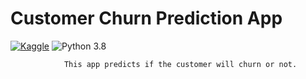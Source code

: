 # Customer Churn Prediction App
[![Kaggle](https://img.shields.io/badge/Dataset-Kaggle-blue.svg)](https://www.kaggle.com/blastchar/telco-customer-churn) ![Python 3.8](https://img.shields.io/badge/Python-3.8-orange.svg)
                
                This app predicts if the customer will churn or not.
 
